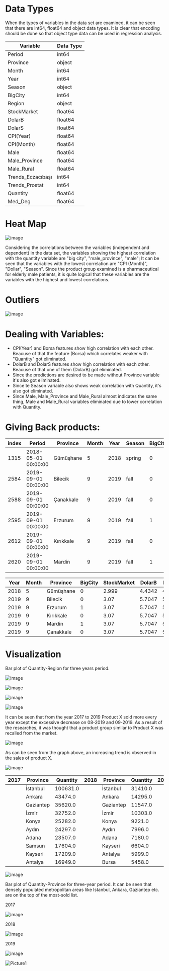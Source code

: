 # Data Types 

When the types of variables in the data set are examined, it can be seen that there are int64, float64 and object  data types. It is clear that encoding should be done so that object type data can be used in regression analysis.

|Variable|Data Type|
|---|---|
|Period|int64|
|Province|object|
|Month|int64|
|Year|int64|
|Season|object|
|BigCity|int64|
|Region|object|
|StockMarket|float64|
|DolarB|float64|
|DolarS|float64|
|CPI(Year)|float64|
|CPI(Month)|float64|
|Male|float64|
|Male_Province|float64|
|Male_Rural|float64|
|Trends_Eczacıbaşı|int64|
|Trends_Prostat|int64|
|Quantity|float64|
|Med_Deg|float64|

# Heat Map

![image](https://user-images.githubusercontent.com/71854717/161548353-c06258a2-ac50-40f0-af19-beff196ca4c2.png)

Considering the correlations between the variables (independent and dependent) in the data set, the variables showing the highest correlation with the quantity variable are "big city", "male_province", "male"; It can be seen that the variables with the lowest correlation are "CPI (Month)", "Dollar", "Season". Since the product group examined is a pharmaceutical for elderly male patients, it is quite logical that these variables are the variables with the highest and lowest correlations.

# Outliers

![image](https://user-images.githubusercontent.com/71854717/161548548-27cc36c1-9847-4b7d-9bbd-247f6bf2a962.png)

# Dealing with Variables:

 * CPI(Year) and Borsa features show high correlation with each other. Beacuse of that the feature (Borsa) which correlates weaker with "Quantity" got eliminated.
 * DolarB and DolarS features show high correlation with each other. Beacuse of that one of them (DolarB) got eliminated.
 * Since the predictions are desired to be made without Province variable it's also got eliminated.
 * Since te Season variable also shows weak correlation with Quantity, it's also got eliminated.
 * Since Male, Male_Province and Male_Rural almost indicates the same thing, Male and Male_Rural variables eliminated due to lower correlation with Quantity.

# Giving Back products:

|index|Period|Province|Month|Year|Season|BigCity|Region|StockMarket|DolarB|DolarS|CPI\(Year)|CPI\(Month)|Male|Male\_Province|Male\_Rural|Trends\_Eczacıbaşı|Trends\_Prostat|Med\_Deg|Quantity|
|---|---|---|---|---|---|---|---|---|---|---|---|---|---|---|---|---|---|---|---|
|1315|2018-05-01 00:00:00|Gümüşhane|5|2018|spring|0|BS|2\.999|4\.4342|4\.4422|12\.15|1\.62|84585\.0|52299\.0|32286\.0|0|0|15\.2|-2\.0|
|2584|2019-09-01 00:00:00|Bilecik|9|2019|fall|0|MA|3\.07|5\.7047|5\.715|9\.26|0\.99|61485\.0|92273\.0|20978\.0|0|0|19\.2|-6\.0|
|2588|2019-09-01 00:00:00|Çanakkale|9|2019|fall|0|MA|3\.07|5\.7047|5\.715|9\.26|0\.99|1216490\.0|163780\.0|108566\.0|0|0|23\.4|-1\.0|
|2595|2019-09-01 00:00:00|Erzurum|9|2019|fall|1|EA|3\.07|5\.7047|5\.715|9\.26|0\.99|185788\.0|380779\.0|0\.0|0|0|14\.5|-22\.0|
|2612|2019-09-01 00:00:00|Kırıkkale|9|2019|fall|0|CE|3\.07|5\.7047|5\.715|9\.26|0\.99|152694\.0|132337\.0|52761\.0|0|38|20\.7|-7\.0|
|2620|2019-09-01 00:00:00|Mardin|9|2019|fall|1|SE|3\.07|5\.7047|5\.715|9\.26|0\.99|542072\.0|916076\.0|0\.0|0|0|25\.8|-4\.0|

|Year|Month|Province|BigCity|StockMarket|DolarB|DolarS|CPI\(Year)|CPI\(Month)|Male|Male\_Province|Male\_Rural|Trends\_Eczacıbaşı|Trends\_Prostat|Med\_Deg|Quantity|
|---|---|---|---|---|---|---|---|---|---|---|---|---|---|---|---|
|2018|5|Gümüşhane|0|2\.999|4\.4342|4\.4422|12\.15|1\.62|84585\.0|52299\.0|32286\.0|0|0|15\.2|-2\.0|
|2019|9|Bilecik|0|3\.07|5\.7047|5\.715|9\.26|0\.99|61485\.0|92273\.0|20978\.0|0|0|19\.2|-6\.0|
|2019|9|Erzurum|1|3\.07|5\.7047|5\.715|9\.26|0\.99|185788\.0|380779\.0|0\.0|0|0|14\.5|-22\.0|
|2019|9|Kırıkkale|0|3\.07|5\.7047|5\.715|9\.26|0\.99|152694\.0|132337\.0|52761\.0|0|38|20\.7|-7\.0|
|2019|9|Mardin|1|3\.07|5\.7047|5\.715|9\.26|0\.99|542072\.0|916076\.0|0\.0|0|0|25\.8|-4\.0|
|2019|9|Çanakkale|0|3\.07|5\.7047|5\.715|9\.26|0\.99|1216490\.0|163780\.0|108566\.0|0|0|23\.4|-1\.0|

# Visualization

Bar plot of Quantity-Region for three years period.

![image](https://user-images.githubusercontent.com/71854717/161552119-7cf74366-ec57-4bb5-958e-b8197609c8e1.png)

![image](https://user-images.githubusercontent.com/71854717/161552172-db2627c9-3046-496e-967a-82da105b30da.png)

![image](https://user-images.githubusercontent.com/71854717/161552229-25eb3e3f-0be6-461c-9c8f-6b1771e339d5.png)

![image](https://user-images.githubusercontent.com/71854717/161552281-89d45e8a-0b9e-42dd-a738-41ab8ebe9033.png)

It can be seen that from the year 2017 to 2019 Product X sold more every year except the excessive decrease on 08-2019 and 09-2019. As a result of the researches, it was thought that a product group similar to Product X was recalled from the market.

![image](https://user-images.githubusercontent.com/71854717/161552354-cacab802-8fb9-4679-964d-ba99d3f8b644.png)

As can be seen from the graph above, an increasing trend is observed in the sales of product X.

![image](https://user-images.githubusercontent.com/71854717/161552681-3d128146-bc07-4eda-afe4-8cbadcfe6489.png)

|2017|Province|Quantity|2018|Province|Quantity|2019|Province|Quantity|
|---|---|---|---|---|---|---|---|---|
| |İstanbul|100631\.0| |İstanbul|31410\.0| |İstanbul|39225\.0|
| |Ankara|43474\.0| |Ankara|14295\.0| |Ankara|14277\.0|
| |Gaziantep|35620\.0| |Gaziantep|11547\.0| |Gaziantep|12437\.0|
| |İzmir|32752\.0| |İzmir|10303\.0| |İzmir|11983\.0|
| |Konya|25282\.0| |Konya|9221\.0| |Konya|9009\.0|
| |Aydın|24297\.0| |Aydın|7996\.0| |Aydın|8534\.0|
| |Adana|23507\.0| |Adana|7180\.0| |Adana|7709\.0|
| |Samsun|17604\.0| |Kayseri|6604\.0| |Samsun|7145\.0|
| |Kayseri|17209\.0| |Antalya|5999\.0| |Manisa|6443\.0|
| |Antalya|16949\.0| |Bursa|5458\.0| |Kayseri|6336\.0|

![image](https://user-images.githubusercontent.com/71854717/161552905-ab03f754-caaa-4cda-bd37-e9d5a47b6f72.png)

Bar plot of Quantity-Province for three-year period. It can be seen that densely populated metropolitan areas like Istanbul, Ankara, Gaziantep etc. are on the top of the most-sold list.

2017

![image](https://user-images.githubusercontent.com/71854717/161557020-d99ee870-0731-465b-872b-1da0037f4ffa.png)

2018

![image](https://user-images.githubusercontent.com/71854717/161557154-89ce9d75-d7f6-4226-b3e4-f5b7a73dd052.png)

2019

![image](https://user-images.githubusercontent.com/71854717/161557213-28d83117-9081-4281-9c63-890c8cfd7be2.png)

![Picture1](https://user-images.githubusercontent.com/71854717/161558467-59a47953-3054-48f4-a40b-c00834a8b439.gif)

